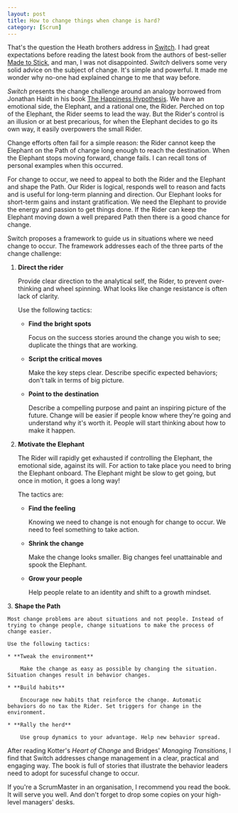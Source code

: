 ```yaml
---
layout: post
title: How to change things when change is hard?
category: [Scrum]
---
```


That's the question the Heath brothers address in [Switch](http://www.amazon.com/Switch-Change-Things-When-Hard/dp/0385528752). I had great expectations before reading the latest book from the authors of best-seller [Made to Stick](http://www.amazon.com/Made-Stick-Ideas-Survive-Others/dp/1400064287), and man, I was not disappointed. *Switch* delivers some very solid advice on the subject of change. It's simple and powerful. It made me wonder why no-one had explained change to me that way before.

*Switch* presents the change challenge around an analogy borrowed from Jonathan Haidt in his book [The Happiness Hypothesis](http://www.amazon.com/Happiness-Hypothesis-Finding-Modern-Ancient/dp/0465028012). We have an emotional side, the Elephant, and a rational one, the Rider. Perched on top of the Elephant, the Rider seems to lead the way. But the Rider's control is an illusion or at best precarious, for when the Elephant decides to go its own way, it easily overpowers the small Rider.

Change efforts often fail for a simple reason: the Rider cannot keep the Elephant on the Path of change long enough to reach the destination. When the Elephant stops moving forward, change fails. I can recall tons of personal examples when this occurred. 

For change to occur, we need to appeal to both the Rider and the Elephant and shape the Path. Our Rider is logical, responds well to reason and facts and is useful for long-term planning and direction. Our Elephant looks for short-term gains and instant gratification. We need the Elephant to provide the energy and passion to get things done. If the Rider can keep the Elephant moving down a well prepared Path then there is a good chance for change.

Switch proposes a framework to guide us in situations where we need change to occur. The framework addresses each of the three parts of the change challenge:

1. **Direct the rider**

	Provide clear direction to the analytical self, the Rider, to prevent over-thinking and wheel spinning. What looks like change resistance is often lack of clarity. 

	Use the following tactics:
	
	* **Find the bright spots**

		Focus on the success stories around the change you wish to see; duplicate the things that are working.

    * **Script the critical moves**

	    Make the key steps clear. Describe specific expected behaviors; don't talk in terms of big picture.

    * **Point to the destination**

	    Describe a compelling purpose and paint an inspiring picture of the future. Change will be easier if people know where they're going and understand why it's worth it. People will start thinking about how to make it happen.

2. **Motivate the Elephant**

	The Rider will rapidly get exhausted if controlling the Elephant, the emotional side, against its will. For action to take place you need to bring the Elephant onboard. The Elephant might be slow to get going, but once in motion, it goes a long way!

	The tactics are:

	* **Find the feeling**

		Knowing we need to change is not enough for change to occur. We need to feel something to take action.

	* **Shrink the change**

		Make the change looks smaller. Big changes feel unattainable and spook the Elephant.

    * **Grow your people**

		Help people relate to an identity and shift to a growth mindset.

3. **Shape the Path**

	Most change problems are about situations and not people. Instead of trying to change people, change situations to make the process of change easier. 

	Use the following tactics:

	* **Tweak the environment**

		Make the change as easy as possible by changing the situation. Situation changes result in behavior changes.

	* **Build habits**

		Encourage new habits that reinforce the change. Automatic behaviors do no tax the Rider. Set triggers for change in the environment.

	* **Rally the herd**

		Use group dynamics to your advantage. Help new behavior spread.
	
After reading Kotter's *Heart of Change* and Bridges' *Managing Transitions*, I find that Switch addresses change management in a clear, practical and engaging way. The book is full of stories that illustrate the behavior leaders need to adopt for sucessful change to occur.

If you're a ScrumMaster in an organisation, I recommend you read the book. It will serve you well. And don't forget to drop some copies on your high-level managers' desks.



